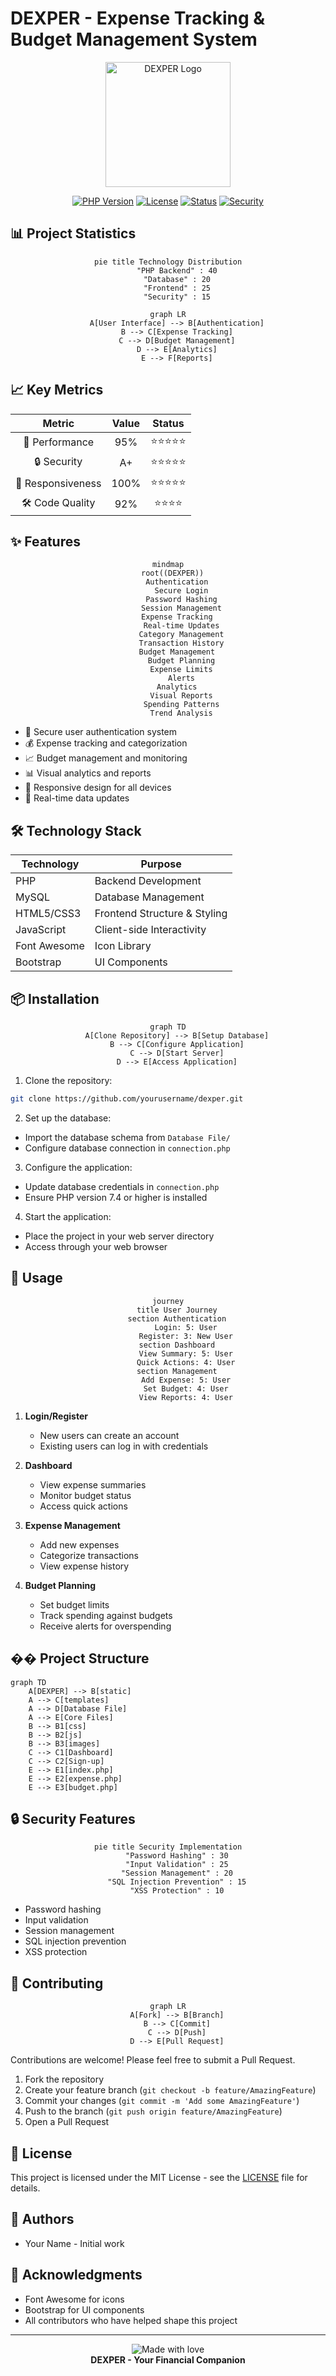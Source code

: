 # DEXPER - Expense Tracking & Budget Management System

<div align="center">
  <img src="static/images/logo-transparent-svg.svg" alt="DEXPER Logo" width="200"/>
  
  [![PHP Version](https://img.shields.io/badge/PHP-7.4%2B-blue.svg)](https://php.net)
  [![License](https://img.shields.io/badge/License-MIT-green.svg)](LICENSE)
  [![Status](https://img.shields.io/badge/Status-Active-success.svg)](https://github.com/yourusername/dexper)
  [![Security](https://img.shields.io/badge/Security-A%2B-brightgreen.svg)](https://github.com/yourusername/dexper)
</div>

## 📊 Project Statistics

<div align="center">

```mermaid
pie title Technology Distribution
    "PHP Backend" : 40
    "Database" : 20
    "Frontend" : 25
    "Security" : 15
```

```mermaid
graph LR
    A[User Interface] --> B[Authentication]
    B --> C[Expense Tracking]
    C --> D[Budget Management]
    D --> E[Analytics]
    E --> F[Reports]
```

</div>

## 📈 Key Metrics

<div align="center">

|      Metric       | Value |   Status   |
| :---------------: | :---: | :--------: |
|  🚀 Performance   |  95%  | ⭐⭐⭐⭐⭐ |
|    🔒 Security    |  A+   | ⭐⭐⭐⭐⭐ |
| 📱 Responsiveness | 100%  | ⭐⭐⭐⭐⭐ |
|  🛠️ Code Quality  |  92%  |  ⭐⭐⭐⭐  |

</div>

## ✨ Features

<div align="center">

```mermaid
mindmap
  root((DEXPER))
    Authentication
      Secure Login
      Password Hashing
      Session Management
    Expense Tracking
      Real-time Updates
      Category Management
      Transaction History
    Budget Management
      Budget Planning
      Expense Limits
      Alerts
    Analytics
      Visual Reports
      Spending Patterns
      Trend Analysis
```

</div>

- 🔐 Secure user authentication system
- 💰 Expense tracking and categorization
- 📈 Budget management and monitoring
- 📊 Visual analytics and reports
- 📱 Responsive design for all devices
- 🔄 Real-time data updates

## 🛠️ Technology Stack

| Technology   | Purpose                      |
| ------------ | ---------------------------- |
| PHP          | Backend Development          |
| MySQL        | Database Management          |
| HTML5/CSS3   | Frontend Structure & Styling |
| JavaScript   | Client-side Interactivity    |
| Font Awesome | Icon Library                 |
| Bootstrap    | UI Components                |

## 📦 Installation

<div align="center">

```mermaid
graph TD
    A[Clone Repository] --> B[Setup Database]
    B --> C[Configure Application]
    C --> D[Start Server]
    D --> E[Access Application]
```

</div>

1. Clone the repository:

```bash
git clone https://github.com/yourusername/dexper.git
```

2. Set up the database:

- Import the database schema from `Database File/`
- Configure database connection in `connection.php`

3. Configure the application:

- Update database credentials in `connection.php`
- Ensure PHP version 7.4 or higher is installed

4. Start the application:

- Place the project in your web server directory
- Access through your web browser

## 🚀 Usage

<div align="center">

```mermaid
journey
    title User Journey
    section Authentication
        Login: 5: User
        Register: 3: New User
    section Dashboard
        View Summary: 5: User
        Quick Actions: 4: User
    section Management
        Add Expense: 5: User
        Set Budget: 4: User
        View Reports: 4: User
```

</div>

1. **Login/Register**

   - New users can create an account
   - Existing users can log in with credentials

2. **Dashboard**

   - View expense summaries
   - Monitor budget status
   - Access quick actions

3. **Expense Management**

   - Add new expenses
   - Categorize transactions
   - View expense history

4. **Budget Planning**
   - Set budget limits
   - Track spending against budgets
   - Receive alerts for overspending

## �� Project Structure

```mermaid
graph TD
    A[DEXPER] --> B[static]
    A --> C[templates]
    A --> D[Database File]
    A --> E[Core Files]
    B --> B1[css]
    B --> B2[js]
    B --> B3[images]
    C --> C1[Dashboard]
    C --> C2[Sign-up]
    E --> E1[index.php]
    E --> E2[expense.php]
    E --> E3[budget.php]
```

## 🔒 Security Features

<div align="center">

```mermaid
pie title Security Implementation
    "Password Hashing" : 30
    "Input Validation" : 25
    "Session Management" : 20
    "SQL Injection Prevention" : 15
    "XSS Protection" : 10
```

</div>

- Password hashing
- Input validation
- Session management
- SQL injection prevention
- XSS protection

## 🤝 Contributing

<div align="center">

```mermaid
graph LR
    A[Fork] --> B[Branch]
    B --> C[Commit]
    C --> D[Push]
    D --> E[Pull Request]
```

</div>

Contributions are welcome! Please feel free to submit a Pull Request.

1. Fork the repository
2. Create your feature branch (`git checkout -b feature/AmazingFeature`)
3. Commit your changes (`git commit -m 'Add some AmazingFeature'`)
4. Push to the branch (`git push origin feature/AmazingFeature`)
5. Open a Pull Request

## 📝 License

This project is licensed under the MIT License - see the [LICENSE](LICENSE) file for details.

## 👥 Authors

- Your Name - Initial work

## 🙏 Acknowledgments

- Font Awesome for icons
- Bootstrap for UI components
- All contributors who have helped shape this project

---

<div align="center">
  <img src="https://img.shields.io/badge/Made%20with-❤️-red.svg" alt="Made with love"/>
  <br/>
  <strong>DEXPER - Your Financial Companion</strong>
</div>
